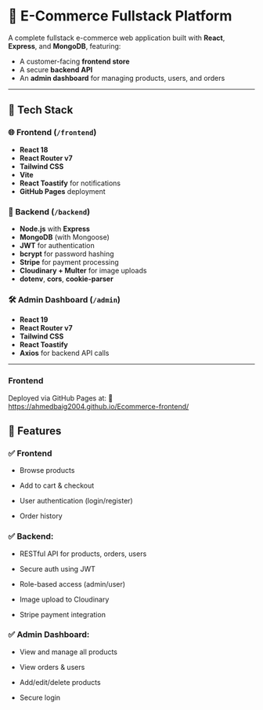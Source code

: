 # 🛒 E-Commerce Fullstack Platform

A complete fullstack e-commerce web application built with **React**, **Express**, and **MongoDB**, featuring:
- A customer-facing **frontend store**
- A secure **backend API**
- An **admin dashboard** for managing products, users, and orders

---

## 🚀 Tech Stack

### 🌐 Frontend (`/frontend`)
- **React 18**
- **React Router v7**
- **Tailwind CSS**
- **Vite**
- **React Toastify** for notifications
- **GitHub Pages** deployment

### 🧠 Backend (`/backend`)
- **Node.js** with **Express**
- **MongoDB** (with Mongoose)
- **JWT** for authentication
- **bcrypt** for password hashing
- **Stripe** for payment processing
- **Cloudinary + Multer** for image uploads
- **dotenv**, **cors**, **cookie-parser**

### 🛠️ Admin Dashboard (`/admin`)
- **React 19**
- **React Router v7**
- **Tailwind CSS**
- **React Toastify**
- **Axios** for backend API calls

---

### Frontend
Deployed via GitHub Pages at:
📍 https://ahmedbaig2004.github.io/Ecommerce-frontend/


## 📸 Features

### ✅ Frontend

- Browse products

- Add to cart & checkout

- User authentication (login/register)

- Order history

### ✅ Backend:

- RESTful API for products, orders, users

- Secure auth using JWT

- Role-based access (admin/user)

- Image upload to Cloudinary

- Stripe payment integration

### ✅ Admin Dashboard:

- View and manage all products

- View orders & users

- Add/edit/delete products

- Secure login

